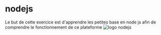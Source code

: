 # nodejs
Le but de cette exercice est d'apprendre les petites base en node js afin de comprendre le fonctionnement de ce plateforme
![logo nodejs](https://www.pngegg.com/fr/png-hmvfe/download)
